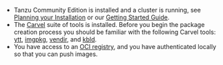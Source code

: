 
* Tanzu Community Edition is installed and a cluster is running, see [Planning your Installation](../installation-planning.md) or our [Getting Started Guide](../getting-started.md).
* The [Carvel](https://carvel.dev/) suite of tools is installed. Before you begin the package creation process you should be familiar with the following Carvel tools: [ytt](../glossary/#ytt), [imgpkg](../glossary/#imgpkg), [vendir](../glossary/#vendir), and [kbld](../glossary/#kbld).
* You have access to an [OCI registry](../glossary/#oci-registry), and you have authenticated locally so that you can push images.
